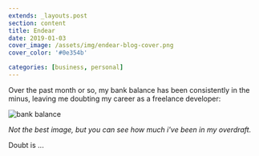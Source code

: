```yaml
---
extends: _layouts.post
section: content
title: Endear
date: 2019-01-03
cover_image: /assets/img/endear-blog-cover.png
cover_color: '#0e354b'

categories: [business, personal]
---
```


Over the past month or so, my bank balance has been consistently in the minus, leaving me doubting my career as a freelance developer:

![bank balance](//images.contentful.com/upisl6qtpgkd/2nAdA3XifSOYOWK4Sg0eAo/719b708f68b9fe9cffa5ffc2f0d88212/Screen_Shot_2017-11-16_at_23.04.50.png)

*Not the best image, but you can see how much i've been in my overdraft.*

Doubt is ...